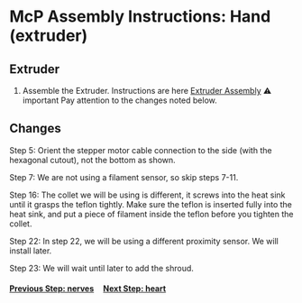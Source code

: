 # McP Assembly Instructions: Hand (extruder)

## Extruder
1. Assemble the Extruder.  Instructions are here [Extruder Assembly](https://guides.bear-lab.com/Guide/3.+Extruder/13?lang=en)
   :warning: important Pay attention to the changes noted below.


## Changes

Step 5: Orient the stepper motor cable connection to the side (with the hexagonal cutout), not the bottom as shown.


Step 7: We are not using a filament sensor, so skip steps 7-11.


Step 16: The collet we will be using is different, it screws into the heat sink until it grasps the teflon tightly.  Make sure the teflon is inserted fully into the heat sink, and put a piece of filament inside the teflon before you tighten the collet.


Step 22: In step 22, we will be using a different proximity sensor.  We will install later.


Step 23: We will wait until later to add the shroud.

#### [Previous Step: nerves](nerves.md) &nbsp;&nbsp;&nbsp; [Next Step: heart](heart.md)
